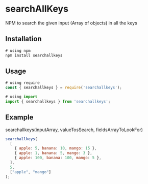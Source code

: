 # searchAllKeys

NPM to search the given input (Array of objects) in all the keys


## Installation

```js
# using npm
npm install searchallkeys
```

## Usage

```js
# using require
const { searchallkeys } = require('searchallkeys');

# using import
import { searchallkeys } from 'searchallkeys';
```

## Example

searchallkeys(inputArray, valueTosSearch, fieldsArrayToLookFor)

```js
searchallkeys(
  [
    { apple: 5, banana: 10, mango: 15 },
    { apple: 1, banana: 5, mango: 3 },
    { apple: 100, banana: 100, mango: 5 },
  ],
  5,
  ["apple", "mango"]
);
```
